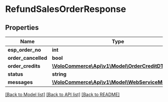 # RefundSalesOrderResponse

## Properties
Name | Type | Description | Notes
------------ | ------------- | ------------- | -------------
**esp_order_no** | **int** |  | [optional] 
**order_cancelled** | **bool** |  | [optional] 
**order_credits** | [**\VoloCommerce\Api\v1\Model\OrderCreditDTO[]**](OrderCreditDTO.md) |  | [optional] 
**status** | **string** |  | [optional] 
**messages** | [**\VoloCommerce\Api\v1\Model\WebServiceMessage[]**](WebServiceMessage.md) |  | [optional] 

[[Back to Model list]](../README.md#documentation-for-models) [[Back to API list]](../README.md#documentation-for-api-endpoints) [[Back to README]](../README.md)



